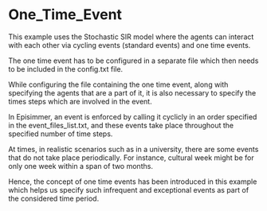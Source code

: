 # One_Time_Event
This example uses the Stochastic SIR model where the agents can interact with each other via cycling events (standard events) and one time events.

The one time event has to be configured in a separate file which then needs to be included in the config.txt file.

While configuring the file containing the one time event, along with specifying the agents that are a part of it, it is also necessary to specify the times steps which are involved in the event.



In Episimmer, an event is enforced by calling it cyclicly in an order specified in the event_files_list.txt, and these events take place throughout the specified number of time steps.

At times, in realistic scenarios such as in a university, there are some events that do not take place periodically. For instance, cultural week might be for only one week within a span of two months.

Hence, the concept of one time events has been introduced in this example which helps us specify such infrequent and exceptional events as part of the considered time period.
